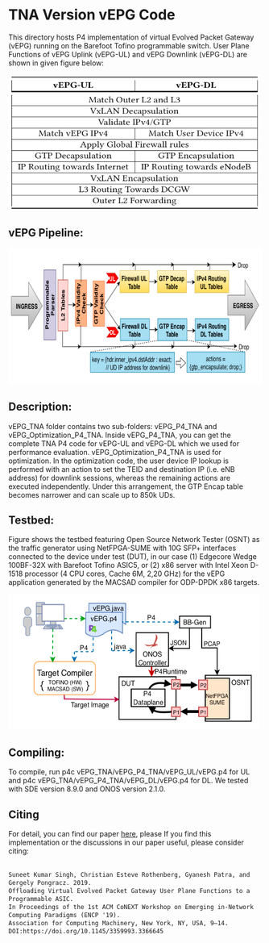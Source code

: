 # TNA Version vEPG Code

This directory hosts P4 implementation of virtual Evolved Packet Gateway (vEPG) running on the Barefoot Tofino programmable switch.
User Plane Functions of vEPG Uplink (vEPG-UL) and vEPG Downlink (vEPG-DL) are shown in given figure below:

<img src="Figures/UserPlaneFunctions.png" alt="alt text" width="500" height="270"> 

## vEPG Pipeline:

<img src="Figures/vEPG_Pipeline.png" alt="alt text" width="600" height="270"> 


## Description:

vEPG_TNA folder contains two sub-folders: vEPG_P4_TNA and vEPG_Optimization_P4_TNA.
Inside vEPG_P4_TNA, you can get the complete TNA P4 code for vEPG-UL and vEPG-DL which we used for performance evaluation. vEPG_Optimization_P4_TNA is used for optimization. In the optimization code, the user device IP lookup is performed with an action to set the TEID and destination IP (i.e. eNB address) for downlink sessions, whereas the remaining actions are executed independently. Under this arrangement, the GTP Encap table becomes narrower and can scale up to 850k UDs.

## Testbed:

Figure shows the testbed featuring Open Source Network Tester (OSNT) as the traffic generator using NetFPGA-SUME with 10G SFP+ interfaces connected to the device under test (DUT), in our case (1) Edgecore Wedge 100BF-32X with Barefoot Tofino ASIC5, or (2) x86 server with Intel Xeon D-1518 processor (4 CPU cores, Cache 6M, 2,20 GHz) for the vEPG application generated by the MACSAD compiler for ODP-DPDK x86 targets.

<img src="Figures/Testbed.png" alt="alt text" width="500" height="270"> 

## Compiling:

To compile, run p4c vEPG_TNA/vEPG_P4_TNA/vEPG_UL/vEPG.p4 for UL and p4c vEPG_TNA/vEPG_P4_TNA/vEPG_DL/vEPG.p4 for DL. We tested with SDE version 8.9.0 and ONOS version 2.1.0. 

## Citing

For detail, you can find our paper <a href="https://dl.acm.org/doi/10.1145/3359993.3366645">here</a>, please If you find this implementation or the discussions in our paper useful, please consider citing:

```

Suneet Kumar Singh, Christian Esteve Rothenberg, Gyanesh Patra, and Gergely Pongracz. 2019. 
Offloading Virtual Evolved Packet Gateway User Plane Functions to a Programmable ASIC. 
In Proceedings of the 1st ACM CoNEXT Workshop on Emerging in-Network Computing Paradigms (ENCP '19). 
Association for Computing Machinery, New York, NY, USA, 9–14. DOI:https://doi.org/10.1145/3359993.3366645

```




